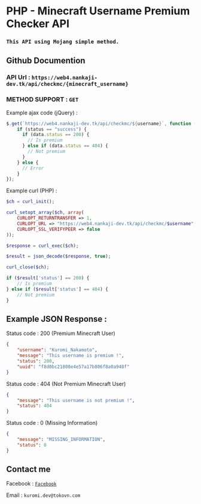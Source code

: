 # PHP - Minecraft Username Premium Checker API

### `This API using Mojang simple method.`

## Github Documention

### API Url : `https://web4.nankaji-dev.tk/api/checkmc/{minecraft_username}`

### METHOD SUPPORT : `GET`

Example ajax code (jQuery) :

```javascript
$.get(`https://web4.nankaji-dev.tk/api/checkmc/${username}`, function (data, status) {
    if (status == "success") {
      if (data.status == 200) {
        // Is premium
      } else if (data.status == 404) {
        // Not premium
      }
    } else {
      // Error
    }
});
```

Example curl (PHP) :

```php
$ch = curl_init();

curl_setopt_array($ch, array(
    CURLOPT_RETURNTRANSFER => 1,
    CURLOPT_URL => "https://web4.nankaji-dev.tk/api/checkmc/$username",
    CURLOPT_SSL_VERIFYPEER => false
));

$response = curl_exec($ch);

$result = json_decode($response, true);

curl_close($ch);

if ($result['status'] == 200) {
    // Is premium
} else if ($result['status'] == 404) {
    // Not premium
}
```

## Example JSON Response :

Status code : 200 (Premium Minecraft User)

```json
{
    "username": "Kuromi_Nakamoto",
    "message": "This username is premium !",
    "status": 200,
    "uuid": "f8d0bc21808e4e57a17b806f8a0a948f"
}
```

Status code : 404 (Not Premium Minecraft User)

```json
{
    "message": "This username is not premium !",
    "status": 404
}
```

Status code : 0 (Missing Information)

```json
{
    "message": "MISSING_INFORMATION",
    "status": 0
}
```

## Contact me

Facebook : [`Facebook`](https://www.facebook.com/Nankaji.Minato/)

Email : `kuromi.dev@tokovn.com`
